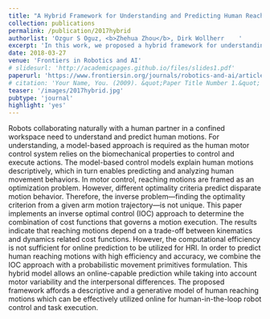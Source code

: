 ```yaml
---
title: "A Hybrid Framework for Understanding and Predicting Human Reaching Motions"
collection: publications
permalink: /publication/2017hybrid
authorlist: 'Ozgur S Oguz, <b>Zhehua Zhou</b>, Dirk Wollherr	'
excerpt: 'In this work, we proposed a hybrid framework for understanding and predicting human reaching motions for human-robot collaboration.'
date: 2018-03-27
venue: 'Frontiers in Robotics and AI'
# slidesurl: 'http://academicpages.github.io/files/slides1.pdf'
paperurl: 'https://www.frontiersin.org/journals/robotics-and-ai/articles/10.3389/frobt.2018.00027/full'
# citation: 'Your Name, You. (2009). &quot;Paper Title Number 1.&quot; <i>Journal 1</i>. 1(1).'
teaser: '/images/2017hybrid.jpg'
pubtype: 'journal'
highlight: 'yes'
---
```


Robots collaborating naturally with a human partner in a confined workspace need to understand and predict human motions. For understanding, a model-based approach is required as the human motor control system relies on the biomechanical properties to control and execute actions. The model-based control models explain human motions descriptively, which in turn enables predicting and analyzing human movement behaviors. In motor control, reaching motions are framed as an optimization problem. However, different optimality criteria predict disparate motion behavior. Therefore, the inverse problem—finding the optimality criterion from a given arm motion trajectory—is not unique. This paper implements an inverse optimal control (IOC) approach to determine the combination of cost functions that governs a motion execution. The results indicate that reaching motions depend on a trade-off between kinematics and dynamics related cost functions. However, the computational efficiency is not sufficient for online prediction to be utilized for HRI. In order to predict human reaching motions with high efficiency and accuracy, we combine the IOC approach with a probabilistic movement primitives formulation. This hybrid model allows an online-capable prediction while taking into account motor variability and the interpersonal differences. The proposed framework affords a descriptive and a generative model of human reaching motions which can be effectively utilized online for human-in-the-loop robot control and task execution.